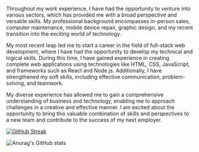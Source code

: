 Throughout my work experience, I have had the opportunity to venture into various sectors, which has provided me with a broad perspective and versatile skills. My professional background encompasses in-person sales, computer maintenance, mobile device repair, graphic design, and my recent transition into the exciting world of technology.

My most recent leap led me to start a career in the field of full-stack web development, where I have had the opportunity to develop my technical and logical skills. During this time, I have gained experience in creating complete web applications using technologies like HTML, CSS, JavaScript, and frameworks such as React and Node.js. Additionally, I have strengthened my soft skills, including effective communication, problem-solving, and teamwork.

My diverse experience has allowed me to gain a comprehensive understanding of business and technology, enabling me to approach challenges in a creative and effective manner. I am excited about the opportunity to bring this valuable combination of skills and perspectives to a new team and contribute to the success of my next employer.

[![GitHub Streak](https://streak-stats.demolab.com?user=CesarABaron&theme=dark)](https://git.io/streak-stats)

![Anurag's GitHub stats](https://github-readme-stats.vercel.app/api?username=CesarABaron&show=reviews,discussions_started,discussions_answered,prs_merged,prs_merged_percentage)
